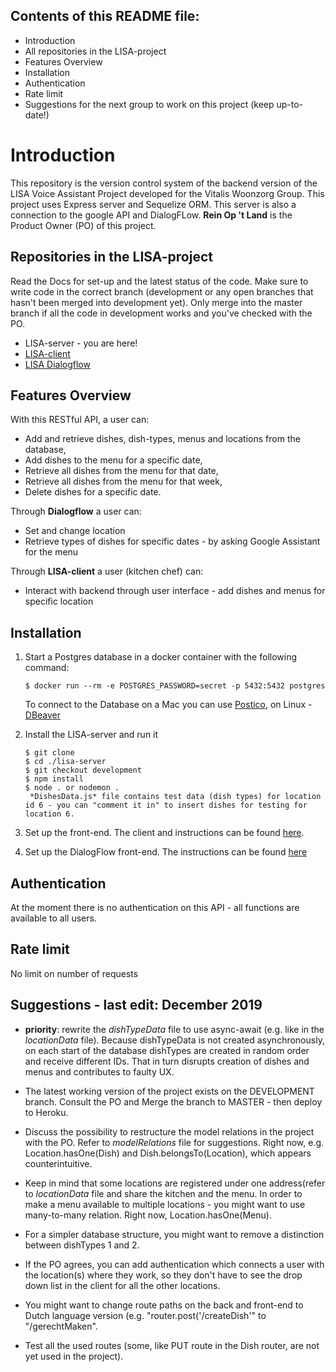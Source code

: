 ## Contents of this README file:

- Introduction
- All repositories in the LISA-project
- Features Overview
- Installation
- Authentication
- Rate limit
- Suggestions for the next group to work on this project (keep up-to-date!)

# Introduction

This repository is the version control system of the backend version of the LISA Voice Assistant Project developed for the Vitalis Woonzorg Group.
This project uses Express server and Sequelize ORM. This server is also a connection to the google API and DialogFLow.
**Rein Op 't Land** is the Product Owner (PO) of this project.

## Repositories in the LISA-project

Read the Docs for set-up and the latest status of the code. Make sure to write code in the correct branch (development or any open branches that hasn't been merged into development yet). Only merge into the master branch if all the code in development works and you've checked with the PO.

- LISA-server - you are here!
- [LISA-client](https://github.com/Official-Codaisseur-Graduate/lisa-client)
- [LISA Dialogflow](https://github.com/Official-Codaisseur-Graduate/lisa-client-dialogflow/)

## Features Overview

With this RESTful API, a user can:

- Add and retrieve dishes, dish-types, menus and locations from the database,
- Add dishes to the menu for a specific date,
- Retrieve all dishes from the menu for that date,
- Retrieve all dishes from the menu for that week,
- Delete dishes for a specific date.

Through **Dialogflow** a user can:

- Set and change location
- Retrieve types of dishes for specific dates - by asking Google Assistant for the menu

Through **LISA-client** a user (kitchen chef) can:

- Interact with backend through user interface - add dishes and menus for specific location

## Installation

1. Start a Postgres database in a docker container with the following command:

   ```
   $ docker run --rm -e POSTGRES_PASSWORD=secret -p 5432:5432 postgres
   ```

   To connect to the Database on a Mac you can use [Postico](https://eggerapps.at/postico/), on Linux - [DBeaver](https://dbeaver.io/)

2. Install the LISA-server and run it

   ```
   $ git clone
   $ cd ./lisa-server
   $ git checkout development
   $ npm install
   $ node . or nodemon .
    *DishesData.js* file contains test data (dish types) for location id 6 - you can "comment it in" to insert dishes for testing for location 6.
   ```

3. Set up the front-end. The client and instructions can be found [here](https://github.com/Official-Codaisseur-Graduate/lisa-client).

4. Set up the DialogFlow front-end. The instructions can be found [here](https://github.com/Official-Codaisseur-Graduate/lisa-client-dialogflow)

## Authentication

At the moment there is no authentication on this API - all functions are available to all users.

## Rate limit

No limit on number of requests

## Suggestions - last edit: December 2019

- **priority**: rewrite the _dishTypeData_ file to use async-await (e.g. like in the _locationData_ file). Because dishTypeData is not created asynchronously, on each start of the database dishTypes are created in random order and receive different IDs. That in turn disrupts creation of dishes and menus and contributes to faulty UX.

- The latest working version of the project exists on the DEVELOPMENT branch. Consult the PO and Merge the branch to MASTER - then deploy to Heroku.

- Discuss the possibility to restructure the model relations in the project with the PO. Refer to _modelRelations_ file for suggestions. Right now, e.g. Location.hasOne(Dish) and Dish.belongsTo(Location), which appears counterintuitive.

- Keep in mind that some locations are registered under one address(refer to _locationData_ file and share the kitchen and the menu. In order to make a menu available to multiple locations - you might want to use many-to-many relation. Right now, Location.hasOne(Menu).

- For a simpler database structure, you might want to remove a distinction between dishTypes 1 and 2.

- If the PO agrees, you can add authentication which connects a user with the location(s) where they work, so they don't have to see the drop down list in the client for all the other locations.

- You might want to change route paths on the back and front-end to Dutch language version (e.g. "router.post('/createDish'" to "/gerechtMaken".

- Test all the used routes (some, like PUT route in the Dish router, are not yet used in the project).

